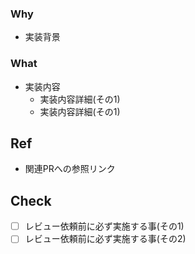 ### Why 
- 実装背景

### What 
- 実装内容
  - 実装内容詳細(その1)
  - 実装内容詳細(その1)
 
## Ref 
- 関連PRへの参照リンク

## Check 
- [ ] レビュー依頼前に必ず実施する事(その1)
- [ ] レビュー依頼前に必ず実施する事(その2) 
